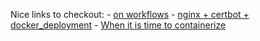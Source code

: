 
Nice links to checkout:
    - [on workflows](https://docs.github.com/en/actions/learn-github-actions/understanding-github-actions)
    - [nginx + certbot + docker_deployment](https://danielwachtel.com/devops/deploying-multiple-dockerized-apps-digitalocean-docker-compose-contexts)
    - [When it is time to containerize](https://faun.pub/full-ci-cd-with-docker-github-actions-digitalocean-droplets-container-registry-db2938db8246)
